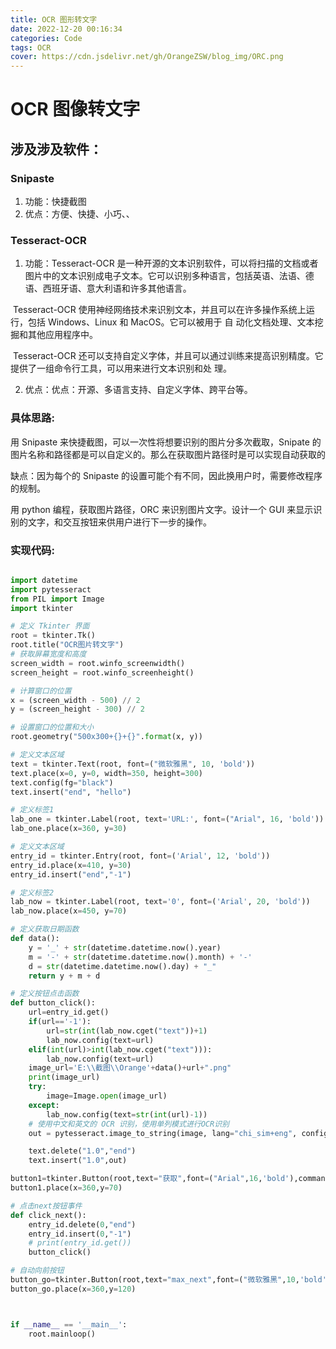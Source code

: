```yaml
---
title: OCR 图形转文字
date: 2022-12-20 00:16:34
categories: Code
tags: OCR
cover: https://cdn.jsdelivr.net/gh/OrangeZSW/blog_img/ORC.png
---
```


# OCR 图像转文字

## 涉及涉及软件：

### Snipaste

1. 功能：快捷截图
2. 优点：方便、快捷、小巧、、

### Tesseract-OCR

1. 功能：Tesseract-OCR 是一种开源的文本识别软件，可以将扫描的文档或者图片中的文本识别成电子文本。它可以识别多种语言，包括英语、法语、德语、西班牙语、意大利语和许多其他语言。

​ Tesseract-OCR 使用神经网络技术来识别文本，并且可以在许多操作系统上运行，包括 Windows、Linux 和 MacOS。它可以被用于 自 动化文档处理、文本挖掘和其他应用程序中。

​ Tesseract-OCR 还可以支持自定义字体，并且可以通过训练来提高识别精度。它提供了一组命令行工具，可以用来进行文本识别和处 理。

2. 优点：优点：开源、多语言支持、自定义字体、跨平台等。

### 具体思路:

用 Snipaste 来快捷截图，可以一次性将想要识别的图片分多次截取，Snipate 的图片名称和路径都是可以自定义的。那么在获取图片路径时是可以实现自动获取的

缺点：因为每个的 Snipaste 的设置可能个有不同，因此换用户时，需要修改程序的规制。

用 python 编程，获取图片路径，ORC 来识别图片文字。设计一个 GUI 来显示识别的文字，和交互按钮来供用户进行下一步的操作。

### 实现代码:

```python

import datetime
import pytesseract
from PIL import Image
import tkinter

# 定义 Tkinter 界面
root = tkinter.Tk()
root.title("OCR图片转文字")
# 获取屏幕宽度和高度
screen_width = root.winfo_screenwidth()
screen_height = root.winfo_screenheight()

# 计算窗口的位置
x = (screen_width - 500) // 2
y = (screen_height - 300) // 2

# 设置窗口的位置和大小
root.geometry("500x300+{}+{}".format(x, y))

# 定义文本区域
text = tkinter.Text(root, font=("微软雅黑", 10, 'bold'))
text.place(x=0, y=0, width=350, height=300)
text.config(fg="black")
text.insert("end", "hello")

# 定义标签1
lab_one = tkinter.Label(root, text='URL:', font=("Arial", 16, 'bold'))
lab_one.place(x=360, y=30)

# 定义文本区域
entry_id = tkinter.Entry(root, font=('Arial', 12, 'bold'))
entry_id.place(x=410, y=30)
entry_id.insert("end","-1")

# 定义标签2
lab_now = tkinter.Label(root, text='0', font=('Arial', 20, 'bold'))
lab_now.place(x=450, y=70)

# 定义获取日期函数
def data():
    y = '_' + str(datetime.datetime.now().year)
    m = '-' + str(datetime.datetime.now().month) + '-'
    d = str(datetime.datetime.now().day) + "_"
    return y + m + d

# 定义按钮点击函数
def button_click():
    url=entry_id.get()
    if(url=='-1'):
        url=str(int(lab_now.cget("text"))+1)
        lab_now.config(text=url)
    elif(int(url)>int(lab_now.cget("text"))):
        lab_now.config(text=url)
    image_url='E:\\截图\\Orange'+data()+url+".png"
    print(image_url)
    try:
        image=Image.open(image_url)
    except:
        lab_now.config(text=str(int(url)-1))
    # 使用中文和英文的 OCR 识别，使用单列模式进行OCR识别
    out = pytesseract.image_to_string(image, lang="chi_sim+eng", config="--psm 6")

    text.delete("1.0","end")
    text.insert("1.0",out)

button1=tkinter.Button(root,text="获取",font=("Arial",16,'bold'),command=button_click)
button1.place(x=360,y=70)

# 点击next按钮事件
def click_next():
    entry_id.delete(0,"end")
    entry_id.insert(0,"-1")
    # print(entry_id.get())
    button_click()

# 自动向前按钮
button_go=tkinter.Button(root,text="max_next",font=("微软雅黑",10,'bold'),command=click_next)
button_go.place(x=360,y=120)



if __name__ == '__main__':
    root.mainloop()

```
